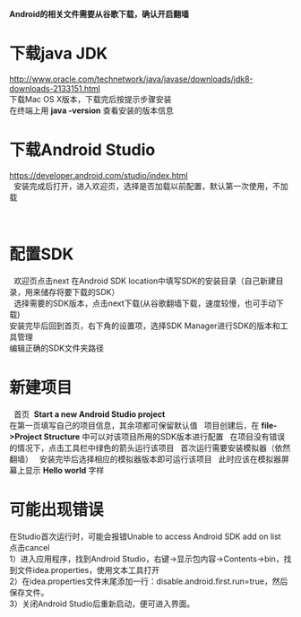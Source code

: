 **Android的相关文件需要从谷歌下载，确认开启翻墙**

# 下载java JDK

http://www.oracle.com/technetwork/java/javase/downloads/jdk8-downloads-2133151.html  
下载Mac OS X版本，下载完后按提示步骤安装  
在终端上用 **java -version** 查看安装的版本信息
  
# 下载Android Studio  

https://developer.android.com/studio/index.html  
  
安装完成后打开，进入欢迎页，选择是否加载以前配置，默认第一次使用，不加载  

  
# 配置SDK
  
欢迎页点击next
在Android SDK location中填写SDK的安装目录（自己新建目录，用来储存将要下载的SDK）  
  
选择需要的SDK版本，点击next下载(从谷歌翻墙下载，速度较慢，也可手动下载)  
安装完毕后回到首页，右下角的设置项，选择SDK Manager进行SDK的版本和工具管理  
编辑正确的SDK文件夹路径

# 新建项目
  
首页  **Start a new Android Studio project**  
在第一页填写自己的项目信息，其余项都可保留默认值  
项目创建后，在 **file->Project Structure** 中可以对该项目所用的SDK版本进行配置  
在项目没有错误的情况下，点击工具栏中绿色的箭头运行该项目  
首次运行需要安装模拟器（依然翻墙）  
安装完毕后选择相应的模拟器版本即可运行该项目  
此时应该在模拟器屏幕上显示 **Hello world** 字样  

# 可能出现错误

在Studio首次运行时，可能会报错Unable to access Android SDK add on list  
点击cancel  
1）进入应用程序，找到Android Studio，右键->显示包内容->Contents->bin，找到文件idea.properties，使用文本工具打开  
2）在idea.properties文件末尾添加一行：disable.android.first.run=true，然后保存文件。  
3）关闭Android Studio后重新启动，便可进入界面。
